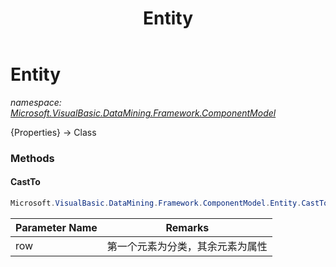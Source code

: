 ﻿---
title: Entity
---

# Entity
_namespace: [Microsoft.VisualBasic.DataMining.Framework.ComponentModel](N-Microsoft.VisualBasic.DataMining.Framework.ComponentModel.html)_

{Properties} -> Class

### Methods

#### CastTo
```csharp
Microsoft.VisualBasic.DataMining.Framework.ComponentModel.Entity.CastTo(Microsoft.VisualBasic.DocumentFormat.Csv.DocumentStream.RowObject)
```


|Parameter Name|Remarks|
|--------------|-------|
|row|第一个元素为分类，其余元素为属性|





